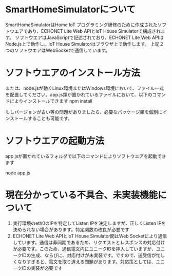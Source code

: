 # SmartHomeSimulatorについて

SmartHomeSimulatorはHome IoT プログラミング研修のために作成されたソフトウエアであり、ECHONET Lite Web APIとIoT House Simulatorで構成されます。
ソフトウエアはJavaScriptで記述されており、ECHONET Lite Web APIはNode.js上で動作し、IoT House Simulatorはブラウザ上で動作します。
上記２つのソフトウエアはWebSocketで通信しています。

# ソフトウエアのインストール方法

または、node.jsが動くLinux環境またはWindows環境において、ファイル一式を配置してください。app.js類が置かれているファイルにおいて、以下のコマンドによりインストールできます
npm  install

もしバージョンが古い等の問題がありましたら、必要なパッケージ類を個別にインストールすることも可能です。

# ソフトウエアの起動方法

app.jsが置かれているフォルダで以下のコマンドによりソフトウエアを起動できます

node app.js

# 現在分かっている不具合、未実装機能について

1. 実行環境のeth0のIPを特定してListen IPを決定しますが、正しくListen IPを決められない場合があります。特定関数の改良が必要です
2. ECHONET Lite Web APIとIoT House Simulator間はWeb Socketにより通信しています。通信は非同期であるため、リクエストとレスポンスの対応付けが必要です。このため、通信電文内にユニークIDを挿入していますが、ユニークIDの生成、ならびに、対応付けが未実装です。ですので、送受信が忙しくなりすぎると、電文を取り違える問題があります。対応策としては、ユニークIDの実装が必要です
